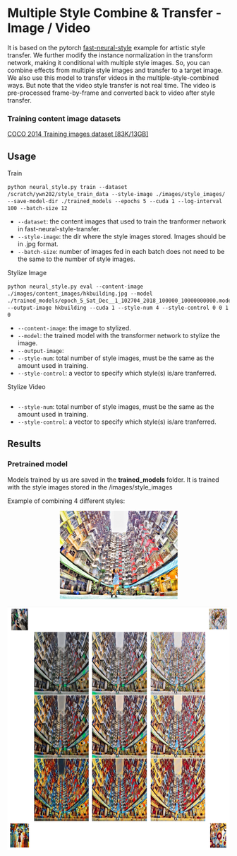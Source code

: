 # Multiple Style Combine & Transfer - Image / Video
It is based on the pytorch [fast-neural-style](https://github.com/pytorch/examples/tree/master/fast_neural_style) example for artistic style transfer. We further modify the instance normalization in the transform network, making it conditional with multiple style images. So, you can combine effects from multiple style images and transfer to a target image. We also use this model to transfer videos in the multiple-style-combined ways. But note that the video style transfer is not real time. The video is pre-processed frame-by-frame and converted back to video after style transfer.

### Training content image datasets
[COCO 2014 Training images dataset [83K/13GB]](http://images.cocodataset.org/zips/train2014.zip)


## Usage

Train
```
python neural_style.py train --dataset /scratch/ywn202/style_train_data --style-image ./images/style_images/ --save-model-dir ./trained_models --epochs 5 --cuda 1 --log-interval 100 --batch-size 12
```
* `--dataset`: the content images that used to train the tranformer network in fast-neural-style-transfer.
* `--style-image`: the dir where the style images stored. Images should be in .jpg format.
* `--batch-size`: number of images fed in each batch does not need to be the same to the number of style images.

Stylize Image
```
python neural_style.py eval --content-image ./images/content_images/hkbuilding.jpg --model ./trained_models/epoch_5_Sat_Dec__1_102704_2018_100000_10000000000.model --output-image hkbuilding --cuda 1 --style-num 4 --style-control 0 0 1 0
```
* `--content-image`: the image to stylized.
* `--model`: the trained model with the transformer network to stylize the image.
* `--output-image`: 
* `--style-num`: total number of style images, must be the same as the amount used in training.
* `--style-control`: a vector to specify which style(s) is/are tranferred. 

Stylize Video
```

```
* `--style-num`: total number of style images, must be the same as the amount used in training.
* `--style-control`: a vector to specify which style(s) is/are tranferred. 


## Results

### Pretrained model
Models trained by us are saved in the **trained_models** folder. It is trained with the style images stored in the /images/style_images

Example of combining 4 different styles:
<div align='center'>
  <img src='images/content_images/hkbuilding.jpg' height="200px">		
</div>

<p>
<img src="images/output_images/hkbuilding_styles_combined.jpg" width="1000" height="550" />
</p>
